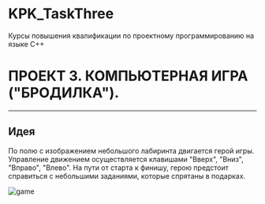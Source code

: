 # KPK_TaskThree
Курсы повышения квалификации  по проектному программированию на языке С++

#  ПРОЕКТ 3.  КОМПЬЮТЕРНАЯ ИГРА ("БРОДИЛКА").
--------------------------------------------------------------------------
## Идея
По полю с изображением небольшого лабиринта двигается герой игры. Управление движением осуществляется клавишами "Вверх", "Вниз", "Вправо", "Влево". 
На пути от старта к финишу, герою предстоит справиться с небольшими заданиями, которые спрятаны в подарках.

![game](https://user-images.githubusercontent.com/80356955/123539471-fef5b780-d74a-11eb-84c2-22f81ba280c5.png)
